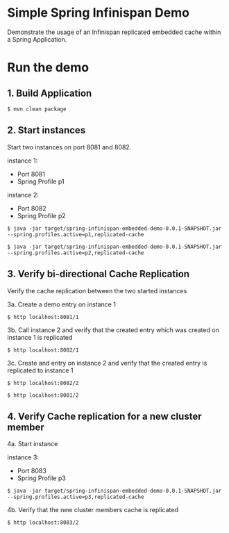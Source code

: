 # Simple Spring Infinispan Demo

Demonstrate the usage of an Infinispan replicated embedded cache within a Spring Application.

# Run the demo

## 1. Build Application

```shell
$ mvn clean package
```

## 2. Start instances
Start two instances on port 8081 and 8082.

instance 1: 
- Port 8081
- Spring Profile p1

instance 2: 
- Port 8082
- Spring Profile p2

```shell
$ java -jar target/spring-infinispan-embedded-demo-0.0.1-SNAPSHOT.jar --spring.profiles.active=p1,replicated-cache
```

```shell
$ java -jar target/spring-infinispan-embedded-demo-0.0.1-SNAPSHOT.jar --spring.profiles.active=p2,replicated-cache
```

## 3. Verify bi-directional Cache Replication
Verify the cache replication between the two started instances 

3a. Create a demo entry on instance 1

```shell
$ http localhost:8081/1
```

3b. Call instance 2 and verify that the created entry which was created on instance 1 is replicated

```shell
$ http localhost:8082/1
```

3c. Create and entry on instance 2 and verify that the created entry is replicated to instance 1

```shell
$ http localhost:8082/2
``` 

```shell
$ http localhost:8081/2
``` 

## 4. Verify Cache replication for a new cluster member

4a. Start instance 

instance 3: 
- Port 8083
- Spring Profile p3

```shell
$ java -jar target/spring-infinispan-embedded-demo-0.0.1-SNAPSHOT.jar --spring.profiles.active=p3,replicated-cache
```

4b. Verify that the new cluster members cache is replicated

```shell
$ http localhost:8083/2
``` 

